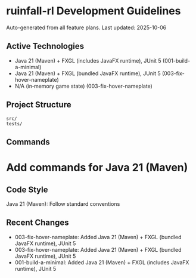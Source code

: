 ﻿# ruinfall-rl Development Guidelines

Auto-generated from all feature plans. Last updated: 2025-10-06

## Active Technologies
- Java 21 (Maven) + FXGL (includes JavaFX runtime), JUnit 5 (001-build-a-minimal)
- Java 21 (Maven) + FXGL (bundled JavaFX runtime), JUnit 5 (003-fix-hover-nameplate)
- N/A (in‑memory game state) (003-fix-hover-nameplate)

## Project Structure
```
src/
tests/
```

## Commands
# Add commands for Java 21 (Maven)

## Code Style
Java 21 (Maven): Follow standard conventions

## Recent Changes
- 003-fix-hover-nameplate: Added Java 21 (Maven) + FXGL (bundled JavaFX runtime), JUnit 5
- 003-fix-hover-nameplate: Added Java 21 (Maven) + FXGL (bundled JavaFX runtime), JUnit 5
- 001-build-a-minimal: Added Java 21 (Maven) + FXGL (includes JavaFX runtime), JUnit 5

<!-- MANUAL ADDITIONS START -->
<!-- MANUAL ADDITIONS END -->
